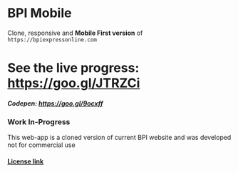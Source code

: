 # BPI Mobile
Clone, responsive and **Mobile First version** of `https://bpiexpressonline.com`


# See the live progress: https://goo.gl/JTRZCi
##### Codepen: https://goo.gl/9ocxff



### Work In-Progress

This web-app is a cloned version of current BPI website and was developed not for commercial use

#### [License link](https://github.com/KBPsystem777/BPIexpressonline.com/blob/master/license.md)
